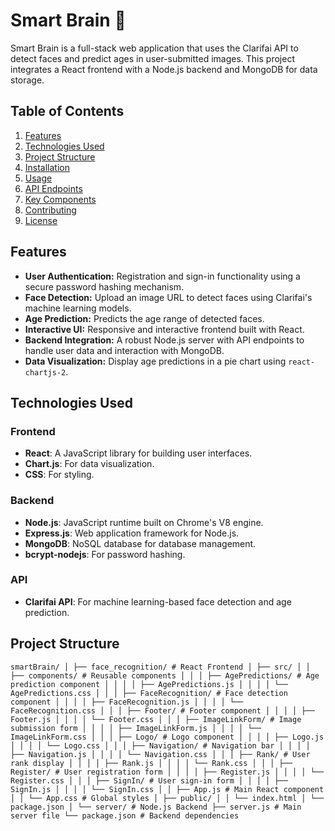 # Smart Brain 🧠

Smart Brain is a full-stack web application that uses the Clarifai API to detect faces and predict ages in user-submitted images. This project integrates a React frontend with a Node.js backend and MongoDB for data storage.

## Table of Contents

1. [Features](#features)
2. [Technologies Used](#technologies-used)
3. [Project Structure](#project-structure)
4. [Installation](#installation)
5. [Usage](#usage)
6. [API Endpoints](#api-endpoints)
7. [Key Components](#key-components)
8. [Contributing](#contributing)
9. [License](#license)

## Features

- **User Authentication:** Registration and sign-in functionality using a secure password hashing mechanism.
- **Face Detection:** Upload an image URL to detect faces using Clarifai's machine learning models.
- **Age Prediction:** Predicts the age range of detected faces.
- **Interactive UI:** Responsive and interactive frontend built with React.
- **Backend Integration:** A robust Node.js server with API endpoints to handle user data and interaction with MongoDB.
- **Data Visualization:** Display age predictions in a pie chart using `react-chartjs-2`.

## Technologies Used

### Frontend

- **React**: A JavaScript library for building user interfaces.
- **Chart.js**: For data visualization.
- **CSS**: For styling.

### Backend

- **Node.js**: JavaScript runtime built on Chrome's V8 engine.
- **Express.js**: Web application framework for Node.js.
- **MongoDB**: NoSQL database for database management.
- **bcrypt-nodejs**: For password hashing.

### API

- **Clarifai API**: For machine learning-based face detection and age prediction.

## Project Structure

`smartBrain/ │ ├── face_recognition/ # React Frontend │ ├── src/ │ │ ├── components/ # Reusable components │ │ │ ├── AgePredictions/ # Age prediction component │ │ │ │ ├── AgePredictions.js │ │ │ │ └── AgePredictions.css │ │ │ ├── FaceRecognition/ # Face detection component │ │ │ │ ├── FaceRecognition.js │ │ │ │ └── FaceRecognition.css │ │ │ ├── Footer/ # Footer component │ │ │ │ ├── Footer.js │ │ │ │ └── Footer.css │ │ │ ├── ImageLinkForm/ # Image submission form │ │ │ │ ├── ImageLinkForm.js │ │ │ │ └── ImageLinkForm.css │ │ │ ├── Logo/ # Logo component │ │ │ │ ├── Logo.js │ │ │ │ └── Logo.css │ │ │ ├── Navigation/ # Navigation bar │ │ │ │ ├── Navigation.js │ │ │ │ └── Navigation.css │ │ │ ├── Rank/ # User rank display │ │ │ │ ├── Rank.js │ │ │ │ └── Rank.css │ │ │ ├── Register/ # User registration form │ │ │ │ ├── Register.js │ │ │ │ └── Register.css │ │ │ ├── SignIn/ # User sign-in form │ │ │ │ ├── SignIn.js │ │ │ │ └── SignIn.css │ │ ├── App.js # Main React component │ │ └── App.css # Global styles │ ├── public/ │ │ └── index.html │ └── package.json │ └── server/ # Node.js Backend ├── server.js # Main server file └── package.json # Backend dependencies`
